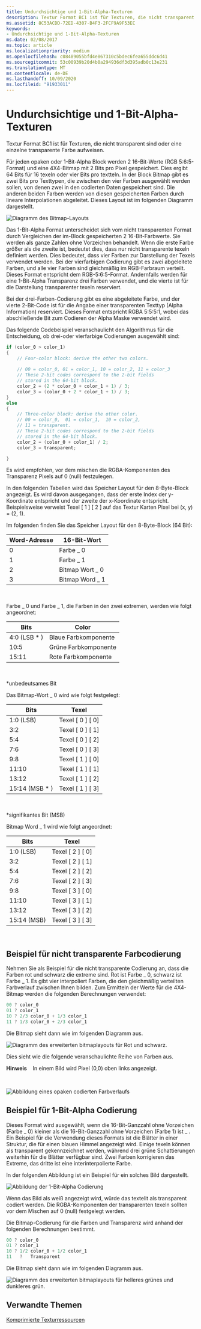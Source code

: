 ```yaml
---
title: Undurchsichtige und 1-Bit-Alpha-Texturen
description: Textur Format BC1 ist für Texturen, die nicht transparent sind oder eine einzelne transparente Farbe aufweisen.
ms.assetid: 8C53ACDD-72ED-4307-B4F3-2FCF9A9F53EC
keywords:
- Undurchsichtige und 1-Bit-Alpha-Texturen
ms.date: 02/08/2017
ms.topic: article
ms.localizationpriority: medium
ms.openlocfilehash: c08489055bfd4e867310c5bdec6fea655ddc6d41
ms.sourcegitcommit: 53c00939b20d4b0a294936df3d395adb0c13e231
ms.translationtype: MT
ms.contentlocale: de-DE
ms.lasthandoff: 10/09/2020
ms.locfileid: "91933011"
---
```

# <a name="span-iddirect3dconceptsopaque_and_1-bit_alpha_texturesspanopaque-and-1-bit-alpha-textures"></a><span id="direct3dconcepts.opaque_and_1-bit_alpha_textures"></span>Undurchsichtige und 1-Bit-Alpha-Texturen

Textur Format BC1 ist für Texturen, die nicht transparent sind oder eine einzelne transparente Farbe aufweisen.

Für jeden opaken oder 1-Bit-Alpha Block werden 2 16-Bit-Werte (RGB 5:6:5-Format) und eine 4X4-Bitmap mit 2 Bits pro Pixel gespeichert. Dies ergibt 64 Bits für 16 texeln oder vier Bits pro textteln. In der Block Bitmap gibt es zwei Bits pro Texttypen, die zwischen den vier Farben ausgewählt werden sollen, von denen zwei in den codierten Daten gespeichert sind. Die anderen beiden Farben werden von diesen gespeicherten Farben durch lineare Interpolationen abgeleitet. Dieses Layout ist im folgenden Diagramm dargestellt.

![Diagramm des Bitmap-Layouts](images/colors1.png)

Das 1-Bit-Alpha Format unterscheidet sich vom nicht transparenten Format durch Vergleichen der im-Block gespeicherten 2 16-Bit-Farbwerte. Sie werden als ganze Zahlen ohne Vorzeichen behandelt. Wenn die erste Farbe größer als die zweite ist, bedeutet dies, dass nur nicht transparente texeln definiert werden. Dies bedeutet, dass vier Farben zur Darstellung der Texels verwendet werden. Bei der vierfarbigen Codierung gibt es zwei abgeleitete Farben, und alle vier Farben sind gleichmäßig im RGB-Farbraum verteilt. Dieses Format entspricht dem RGB-5:6:5-Format. Andernfalls werden für eine 1-Bit-Alpha Transparenz drei Farben verwendet, und die vierte ist für die Darstellung transparenter texeln reserviert.

Bei der drei-Farben-Codierung gibt es eine abgeleitete Farbe, und der vierte 2-Bit-Code ist für die Angabe einer transparenten Texttyp (Alpha Information) reserviert. Dieses Format entspricht RGBA 5:5:5:1, wobei das abschließende Bit zum Codieren der Alpha Maske verwendet wird.

Das folgende Codebeispiel veranschaulicht den Algorithmus für die Entscheidung, ob drei-oder vierfarbige Codierungen ausgewählt sind:

```cpp
if (color_0 > color_1) 
{
    // Four-color block: derive the other two colors. 
    
    // 00 = color_0, 01 = color_1, 10 = color_2, 11 = color_3
    // These 2-bit codes correspond to the 2-bit fields 
    // stored in the 64-bit block.
    color_2 = (2 * color_0 + color_1 + 1) / 3;
    color_3 = (color_0 + 2 * color_1 + 1) / 3;
}    
else
{ 
    // Three-color block: derive the other color.
    // 00 = color_0,  01 = color_1,  10 = color_2,  
    // 11 = transparent.
    // These 2-bit codes correspond to the 2-bit fields 
    // stored in the 64-bit block. 
    color_2 = (color_0 + color_1) / 2;    
    color_3 = transparent;    

}
```

Es wird empfohlen, vor dem mischen die RGBA-Komponenten des Transparenz Pixels auf 0 (null) festzulegen.

In den folgenden Tabellen wird das Speicher Layout für den 8-Byte-Block angezeigt. Es wird davon ausgegangen, dass der erste Index der y-Koordinate entspricht und der zweite der x-Koordinate entspricht. Beispielsweise verweist Texel \[ 1 \] \[ 2 \] auf das Textur Karten Pixel bei (x, y) = (2, 1).

Im folgenden finden Sie das Speicher Layout für den 8-Byte-Block (64 Bit):

| Word-Adresse | 16-Bit-Wort    |
|--------------|----------------|
| 0            | Farbe \_ 0       |
| 1            | Farbe \_ 1       |
| 2            | Bitmap Wort \_ 0 |
| 3            | Bitmap Word \_ 1 |

 

Farbe \_ 0 und Farbe \_ 1, die Farben in den zwei extremen, werden wie folgt angeordnet:

| Bits        | Color                 |
|-------------|-----------------------|
| 4:0 (LSB \* ) | Blaue Farbkomponente  |
| 10:5        | Grüne Farbkomponente |
| 15:11       | Rote Farbkomponente   |

 

\*unbedeutsames Bit

Das Bitmap-Wort \_ 0 wird wie folgt festgelegt:

| Bits          | Texel           |
|---------------|-----------------|
| 1:0 (LSB)     | Texel \[ 0 \] \[ 0\] |
| 3:2           | Texel \[ 0 \] \[ 1\] |
| 5:4           | Texel \[ 0 \] \[ 2\] |
| 7:6           | Texel \[ 0 \] \[ 3\] |
| 9:8           | Texel \[ 1 \] \[ 0\] |
| 11:10         | Texel \[ 1 \] \[ 1\] |
| 13:12         | Texel \[ 1 \] \[ 2\] |
| 15:14 (MSB \* ) | Texel \[ 1 \] \[ 3\] |

 

\*signifikantes Bit (MSB)

Bitmap Word \_ 1 wird wie folgt angeordnet:

| Bits        | Texel           |
|-------------|-----------------|
| 1:0 (LSB)   | Texel \[ 2 \] \[ 0\] |
| 3:2         | Texel \[ 2 \] \[ 1\] |
| 5:4         | Texel \[ 2 \] \[ 2\] |
| 7:6         | Texel \[ 2 \] \[ 3\] |
| 9:8         | Texel \[ 3 \] \[ 0\] |
| 11:10       | Texel \[ 3 \] \[ 1\] |
| 13:12       | Texel \[ 3 \] \[ 2\] |
| 15:14 (MSB) | Texel \[ 3 \] \[ 3\] |

 

## <a name="span-idexample_of_opaque_color_encodingspanspan-idexample_of_opaque_color_encodingspanspan-idexample_of_opaque_color_encodingspanexample-of-opaque-color-encoding"></a><span id="Example_of_Opaque_Color_Encoding"></span><span id="example_of_opaque_color_encoding"></span><span id="EXAMPLE_OF_OPAQUE_COLOR_ENCODING"></span>Beispiel für nicht transparente Farbcodierung


Nehmen Sie als Beispiel für die nicht transparente Codierung an, dass die Farben rot und schwarz die extreme sind. Rot ist Farbe \_ 0, schwarz ist Farbe \_ 1. Es gibt vier interpoliert Farben, die den gleichmäßig verteilten Farbverlauf zwischen Ihnen bilden. Zum Ermitteln der Werte für die 4X4-Bitmap werden die folgenden Berechnungen verwendet:

```cpp
00 ? color_0
01 ? color_1
10 ? 2/3 color_0 + 1/3 color_1
11 ? 1/3 color_0 + 2/3 color_1
```

Die Bitmap sieht dann wie im folgenden Diagramm aus.

![Diagramm des erweiterten bitmaplayouts für Rot und schwarz.](images/colors2.png)

Dies sieht wie die folgende veranschaulichte Reihe von Farben aus.

**Hinweis**    In einem Bild wird Pixel (0,0) oben links angezeigt.

 

![Abbildung eines opaken codierten Farbverlaufs](images/redsquares.png)

## <a name="span-idexample_of_1_bit_alpha_encodingspanspan-idexample_of_1_bit_alpha_encodingspanspan-idexample_of_1_bit_alpha_encodingspanexample-of-1-bit-alpha-encoding"></a><span id="Example_of_1_Bit_Alpha_Encoding"></span><span id="example_of_1_bit_alpha_encoding"></span><span id="EXAMPLE_OF_1_BIT_ALPHA_ENCODING"></span>Beispiel für 1-Bit-Alpha Codierung


Dieses Format wird ausgewählt, wenn die 16-Bit-Ganzzahl ohne Vorzeichen (Farbe \_ 0) kleiner als die 16-Bit-Ganzzahl ohne Vorzeichen (Farbe 1) ist \_ . Ein Beispiel für die Verwendung dieses Formats ist die Blätter in einer Struktur, die für einen blauen Himmel angezeigt wird. Einige texeln können als transparent gekennzeichnet werden, während drei grüne Schattierungen weiterhin für die Blätter verfügbar sind. Zwei Farben korrigieren das Extreme, das dritte ist eine interinterpolierte Farbe.

In der folgenden Abbildung ist ein Beispiel für ein solches Bild dargestellt.

![Abbildung der 1-Bit-Alpha Codierung](images/greenthing.png)

Wenn das Bild als weiß angezeigt wird, würde das textelit als transparent codiert werden. Die RGBA-Komponenten der transparenten texeln sollten vor dem Mischen auf 0 (null) festgelegt werden.

Die Bitmap-Codierung für die Farben und Transparenz wird anhand der folgenden Berechnungen bestimmt.

```cpp
00 ? color_0
01 ? color_1
10 ? 1/2 color_0 + 1/2 color_1
11   ?   Transparent
```

Die Bitmap sieht dann wie im folgenden Diagramm aus.

![Diagramm des erweiterten bitmaplayouts für helleres grünes und dunkleres grün.](images/colors3.png)

## <a name="span-idrelated-topicsspanrelated-topics"></a><span id="related-topics"></span>Verwandte Themen


[Komprimierte Texturressourcen](compressed-texture-resources.md)

 

 




